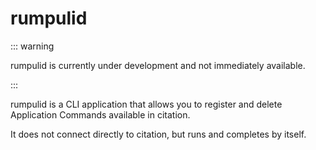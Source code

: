 # rumpulid

::: warning

rumpulid is currently under development and not immediately available.

:::

rumpulid is a CLI application that allows you to register and delete Application Commands available in citation.

It does not connect directly to citation, but runs and completes by itself.
